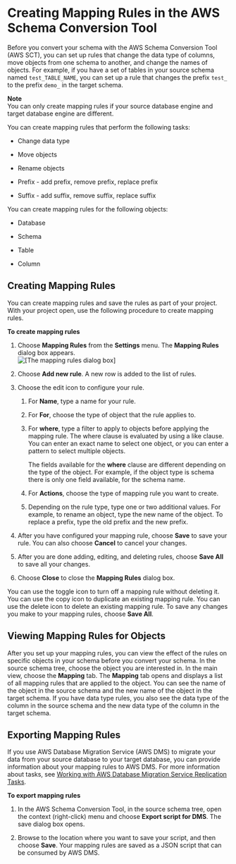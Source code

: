 # Creating Mapping Rules in the AWS Schema Conversion Tool<a name="CHAP_SchemaConversionTool.Mapping"></a>

Before you convert your schema with the AWS Schema Conversion Tool \(AWS SCT\), you can set up rules that change the data type of columns, move objects from one schema to another, and change the names of objects\. For example, if you have a set of tables in your source schema named `test_TABLE_NAME`, you can set up a rule that changes the prefix `test_` to the prefix `demo_` in the target schema\. 

**Note**  
You can only create mapping rules if your source database engine and target database engine are different\. 

You can create mapping rules that perform the following tasks: 

+ Change data type 

+ Move objects 

+ Rename objects 

+ Prefix \- add prefix, remove prefix, replace prefix 

+ Suffix \- add suffix, remove suffix, replace suffix 

You can create mapping rules for the following objects: 

+ Database 

+ Schema 

+ Table 

+ Column 

## Creating Mapping Rules<a name="CHAP_SchemaConversionTool.Mapping.Map"></a>

You can create mapping rules and save the rules as part of your project\. With your project open, use the following procedure to create mapping rules\. 

**To create mapping rules**

1. Choose **Mapping Rules** from the **Settings** menu\. The **Mapping Rules** dialog box appears\.   
![\[The mapping rules dialog box\]](http://docs.aws.amazon.com/SchemaConversionTool/latest/userguide/images/mapping-rules-2.PNG)

1. Choose **Add new rule**\. A new row is added to the list of rules\. 

1. Choose the edit icon to configure your rule\. 

   1. For **Name**, type a name for your rule\. 

   1. For **For**, choose the type of object that the rule applies to\. 

   1. For **where**, type a filter to apply to objects before applying the mapping rule\. The where clause is evaluated by using a like clause\. You can enter an exact name to select one object, or you can enter a pattern to select multiple objects\. 

      The fields available for the **where** clause are different depending on the type of the object\. For example, if the object type is schema there is only one field available, for the schema name\. 

   1. For **Actions**, choose the type of mapping rule you want to create\. 

   1. Depending on the rule type, type one or two additional values\. For example, to rename an object, type the new name of the object\. To replace a prefix, type the old prefix and the new prefix\. 

1. After you have configured your mapping rule, choose **Save** to save your rule\. You can also choose **Cancel** to cancel your changes\. 

1. After you are done adding, editing, and deleting rules, choose **Save All** to save all your changes\. 

1. Choose **Close** to close the **Mapping Rules** dialog box\. 

You can use the toggle icon to turn off a mapping rule without deleting it\. You can use the copy icon to duplicate an existing mapping rule\. You can use the delete icon to delete an existing mapping rule\. To save any changes you make to your mapping rules, choose **Save All**\. 

## Viewing Mapping Rules for Objects<a name="CHAP_SchemaConversionTool.Mapping.View"></a>

After you set up your mapping rules, you can view the effect of the rules on specific objects in your schema before you convert your schema\. In the source schema tree, choose the object you are interested in\. In the main view, choose the **Mapping** tab\. The **Mapping** tab opens and displays a list of all mapping rules that are applied to the object\. You can see the name of the object in the source schema and the new name of the object in the target schema\. If you have data type rules, you also see the data type of the column in the source schema and the new data type of the column in the target schema\. 

## Exporting Mapping Rules<a name="CHAP_SchemaConversionTool.Mapping.Export"></a>

If you use AWS Database Migration Service \(AWS DMS\) to migrate your data from your source database to your target database, you can provide information about your mapping rules to AWS DMS\. For more information about tasks, see [Working with AWS Database Migration Service Replication Tasks](http://docs.aws.amazon.com/dms/latest/userguide/CHAP_Tasks.html)\. 

**To export mapping rules**

1. In the AWS Schema Conversion Tool, in the source schema tree, open the context \(right\-click\) menu and choose **Export script for DMS**\. The save dialog box opens\. 

1. Browse to the location where you want to save your script, and then choose **Save**\. Your mapping rules are saved as a JSON script that can be consumed by AWS DMS\. 